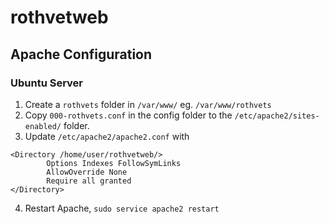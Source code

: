# rothvetweb
## Apache Configuration
### Ubuntu Server
1. Create a `rothvets` folder in `/var/www/` eg. `/var/www/rothvets`
2. Copy `000-rothvets.conf` in the config folder to the `/etc/apache2/sites-enabled/` folder.
3. Update `/etc/apache2/apache2.conf` with
```
<Directory /home/user/rothvetweb/>
        Options Indexes FollowSymLinks
        AllowOverride None
        Require all granted
</Directory>
```
4. Restart Apache, `sudo service apache2 restart`
